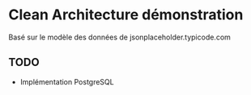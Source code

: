 # Clean Architecture démonstration

Basé sur le modèle des données de jsonplaceholder.typicode.com

## TODO

- Implémentation PostgreSQL